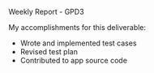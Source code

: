 Weekly Report - GPD3

My accomplishments for this deliverable:
* Wrote and implemented test cases
* Revised test plan
* Contributed to app source code

